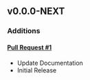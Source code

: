 ## v0.0.0-NEXT

### Additions

#### [Pull Request #1](https://github.com/Maahsome/ktrouble/pull/1)

- Update Documentation
- Initial Release

